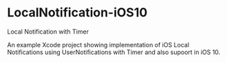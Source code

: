 # LocalNotification-iOS10
Local Notification with Timer

An example Xcode project showing implementation of iOS Local Notifications using UserNotifications with Timer and also supoort in iOS 10.
